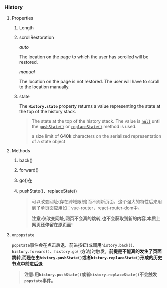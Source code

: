 ### History

1. Properties

   1. Length

   2. scrollRestoration

      *auto*

      The location on the page to which the user has scrolled will be restored.

      *manual*

      The location on the page is not restored. The user will have to scroll to the location manually.

   3. state

      The **`History.state`** property returns a value representing the state at the top of the history stack.

      >The state at the top of the history stack. The value is [`null`](https://developer.mozilla.org/en-US/docs/Web/JavaScript/Reference/Global_Objects/null) until the [`pushState()`](https://developer.mozilla.org/en-US/docs/Web/API/History/pushState) or [`replaceState()`](https://developer.mozilla.org/en-US/docs/Web/API/History/replaceState) method is used.
      >
      > a size limit of **640k** characters on the serialized representation of a state object

2. Methods

   1. back()

   2. forward()

   3. go()在

   4. pushState()、replaceState()

      > 可以改变网址(存在跨域限制)而不刷新页面，这个强大的特性后来用到了单页面应用如：vue-router，react-router-dom中。
      >
      > **注意:仅改变网址,网页不会真的跳转,也不会获取到新的内容,本质上网页还停留在原页面!**

3. `onpopstate`

   `popstate`事件会在点击后退、前进按钮(或调用`history.back()`、`history.forward()`、`history.go()`方法)时触发。**前提是不能真的发生了页面跳转,而是在由`history.pushState()`或者`history.replaceState()`形成的历史节点中前进后退**

   > **注意:用`history.pushState()`或者`history.replaceState()`不会触发`popstate`事件。**

